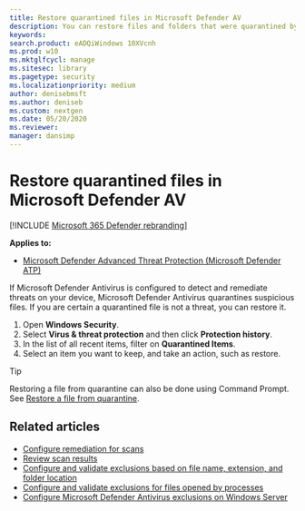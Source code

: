 ```yaml
---
title: Restore quarantined files in Microsoft Defender AV
description: You can restore files and folders that were quarantined by Microsoft Defender AV.
keywords: 
search.product: eADQiWindows 10XVcnh
ms.prod: w10
ms.mktglfcycl: manage
ms.sitesec: library
ms.pagetype: security
ms.localizationpriority: medium
author: denisebmsft
ms.author: deniseb
ms.custom: nextgen
ms.date: 05/20/2020
ms.reviewer: 
manager: dansimp
---
```


# Restore quarantined files in Microsoft Defender AV

[!INCLUDE [Microsoft 365 Defender rebranding](../../includes/microsoft-defender.md)]


**Applies to:**

- [Microsoft Defender Advanced Threat Protection (Microsoft Defender ATP)](https://go.microsoft.com/fwlink/p/?linkid=2069559)

If Microsoft Defender Antivirus is configured to detect and remediate threats on your device, Microsoft Defender Antivirus quarantines suspicious files. If you are certain a quarantined file is not a threat, you can restore it.

1. Open **Windows Security**.
2. Select **Virus & threat protection** and then click **Protection history**.
3. In the list of all recent items, filter on **Quarantined Items**.
4. Select an item you want to keep, and take an action, such as restore.

> [!TIP]
> Restoring a file from quarantine can also be done using Command Prompt. See [Restore a file from quarantine](https://docs.microsoft.com/windows/security/threat-protection/microsoft-defender-atp/respond-file-alerts#restore-file-from-quarantine). 

## Related articles

- [Configure remediation for scans](configure-remediation-microsoft-defender-antivirus.md)
- [Review scan results](review-scan-results-microsoft-defender-antivirus.md)
- [Configure and validate exclusions based on file name, extension, and folder location](configure-extension-file-exclusions-microsoft-defender-antivirus.md)
- [Configure and validate exclusions for files opened by processes](configure-process-opened-file-exclusions-microsoft-defender-antivirus.md)
- [Configure Microsoft Defender Antivirus exclusions on Windows Server](configure-server-exclusions-microsoft-defender-antivirus.md)

